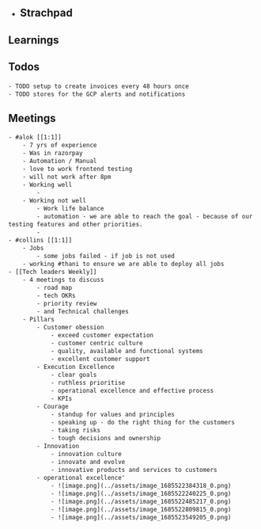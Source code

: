 - ## Strachpad
## Learnings
## Todos
	- TODO setup to create invoices every 48 hours once
	- TODO stores for the GCP alerts and notifications
## Meetings
	- #alok [[1:1]]
		- 7 yrs of experience
		- Was in razorpay
		- Automation / Manual
		- love to work frontend testing
		- will not work after 8pm
		- Working well
			-
		- Working not well
			- Work life balance
			- automation - we are able to reach the goal - because of our testing features and other priorities.
			-
	- #collins [[1:1]]
		- Jobs
			- some jobs failed - if job is not used
		- working #thani to ensure we are able to deploy all jobs
	- [[Tech leaders Weekly]]
		- 4 meetings to discuss
			- road map
			- tech OKRs
			- priority review
			- and Technical challenges
		- Pillars
			- Customer obession
				- exceed customer expectation
				- customer centric culture
				- quality, available and functional systems
				- excellent customer support
			- Execution Excellence
				- clear goals
				- ruthless prioritise
				- operational excellence and effective process
				- KPIs
			- Courage
				- standup for values and principles
				- speaking up - do the right thing for the customers
				- taking risks
				- tough decisions and ownership
			- Innovation
				- innovation culture
				- innovate and evolve
				- innovative products and services to customers
			- operational excellence'
				- ![image.png](../assets/image_1685522384318_0.png)
				- ![image.png](../assets/image_1685522240225_0.png)
				- ![image.png](../assets/image_1685522485217_0.png)
				- ![image.png](../assets/image_1685522809815_0.png)
				- ![image.png](../assets/image_1685523549205_0.png)